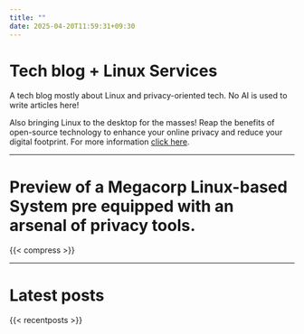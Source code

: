 ```yaml
---
title: ""
date: 2025-04-20T11:59:31+09:30
---
```

# Tech blog + Linux Services
A tech blog mostly about Linux and privacy-oriented tech. No AI is used to write articles here!

Also bringing Linux to the desktop for the masses! Reap the benefits of open-source technology to enhance your online privacy and reduce your digital footprint. For more information [click here](services).

---

# Preview of a Megacorp Linux-based System pre equipped with an arsenal of privacy tools.
{{< compress >}}

---

# Latest posts
{{< recentposts >}}
